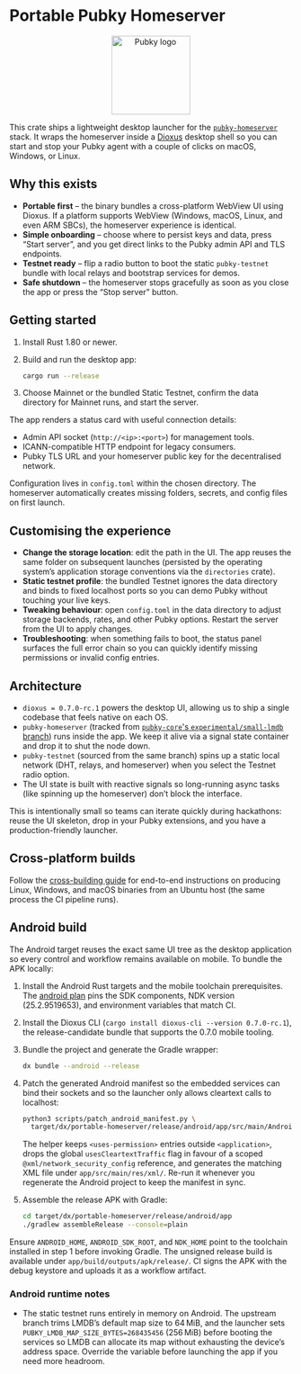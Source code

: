 # Portable Pubky Homeserver

<p align="center">
  <img src="https://pubky.org/pubky-core-logo.svg" alt="Pubky logo" width="140" />
</p>

This crate ships a lightweight desktop launcher for the [`pubky-homeserver`](https://crates.io/crates/pubky-homeserver) stack. It wraps the homeserver inside a [Dioxus](https://dioxuslabs.com/) desktop shell so you can start and stop your Pubky agent with a couple of clicks on macOS, Windows, or Linux.

## Why this exists

- **Portable first** – the binary bundles a cross-platform WebView UI using Dioxus. If a platform supports WebView (Windows, macOS, Linux, and even ARM SBCs), the homeserver experience is identical.
- **Simple onboarding** – choose where to persist keys and data, press “Start server”, and you get direct links to the Pubky admin API and TLS endpoints.
- **Testnet ready** – flip a radio button to boot the static `pubky-testnet` bundle with local relays and bootstrap services for demos.
- **Safe shutdown** – the homeserver stops gracefully as soon as you close the app or press the “Stop server” button.

## Getting started

1. Install Rust 1.80 or newer.
2. Build and run the desktop app:

   ```bash
   cargo run --release
   ```

3. Choose Mainnet or the bundled Static Testnet, confirm the data directory for Mainnet runs, and start the server.

The app renders a status card with useful connection details:

- Admin API socket (`http://<ip>:<port>`) for management tools.
- ICANN-compatible HTTP endpoint for legacy consumers.
- Pubky TLS URL and your homeserver public key for the decentralised network.

Configuration lives in `config.toml` within the chosen directory. The homeserver automatically creates missing folders, secrets, and config files on first launch.

## Customising the experience

- **Change the storage location**: edit the path in the UI. The app reuses the same folder on subsequent launches (persisted by the operating system’s application storage conventions via the `directories` crate).
- **Static testnet profile**: the bundled Testnet ignores the data directory and binds to fixed localhost ports so you can demo Pubky without touching your live keys.
- **Tweaking behaviour**: open `config.toml` in the data directory to adjust storage backends, rates, and other Pubky options. Restart the server from the UI to apply changes.
- **Troubleshooting**: when something fails to boot, the status panel surfaces the full error chain so you can quickly identify missing permissions or invalid config entries.

## Architecture

- `dioxus = 0.7.0-rc.1` powers the desktop UI, allowing us to ship a single codebase that feels native on each OS.
- `pubky-homeserver` (tracked from [`pubky-core`'s `experimental/small-lmdb` branch](https://github.com/pubky/pubky-core/tree/experimental/small-lmdb)) runs inside the app. We keep it alive via a signal state container and drop it to shut the node down.
- `pubky-testnet` (sourced from the same branch) spins up a static local network (DHT, relays, and homeserver) when you select the Testnet radio option.
- The UI state is built with reactive signals so long-running async tasks (like spinning up the homeserver) don’t block the interface.

This is intentionally small so teams can iterate quickly during hackathons: reuse the UI skeleton, drop in your Pubky extensions, and you have a production-friendly launcher.

## Cross-platform builds

Follow the [cross-building guide](../docs/cross-building.md) for end-to-end instructions on producing Linux, Windows, and macOS binaries from an Ubuntu host (the same process the CI pipeline runs).

## Android build

The Android target reuses the exact same UI tree as the desktop application so every control and workflow remains available on mobile. To bundle the APK locally:

1. Install the Android Rust targets and the mobile toolchain prerequisites. The [android plan](docs/android-plan.md) pins the SDK components, NDK version (25.2.9519653), and environment variables that match CI.
2. Install the Dioxus CLI (`cargo install dioxus-cli --version 0.7.0-rc.1`), the release-candidate bundle that supports the 0.7.0 mobile tooling.
3. Bundle the project and generate the Gradle wrapper:

   ```bash
   dx bundle --android --release
   ```

4. Patch the generated Android manifest so the embedded services can bind their sockets and so the launcher only allows cleartext calls to localhost:

   ```bash
   python3 scripts/patch_android_manifest.py \
     target/dx/portable-homeserver/release/android/app/src/main/AndroidManifest.xml
   ```

   The helper keeps `<uses-permission>` entries outside `<application>`, drops the global `usesCleartextTraffic` flag in favour of a scoped `@xml/network_security_config` reference, and generates the matching XML file under `app/src/main/res/xml/`. Re-run it whenever you regenerate the Android project to keep the manifest in sync.

5. Assemble the release APK with Gradle:

   ```bash
   cd target/dx/portable-homeserver/release/android/app
   ./gradlew assembleRelease --console=plain
   ```

Ensure `ANDROID_HOME`, `ANDROID_SDK_ROOT`, and `NDK_HOME` point to the toolchain installed in step 1 before invoking Gradle. The unsigned release build is available under `app/build/outputs/apk/release/`. CI signs the APK with the debug keystore and uploads it as a workflow artifact.

### Android runtime notes

- The static testnet runs entirely in memory on Android. The upstream branch trims LMDB’s default map size to 64 MiB, and the launcher sets `PUBKY_LMDB_MAP_SIZE_BYTES=268435456` (256 MiB) before booting the services so LMDB can allocate its map without exhausting the device’s address space. Override the variable before launching the app if you need more headroom.
